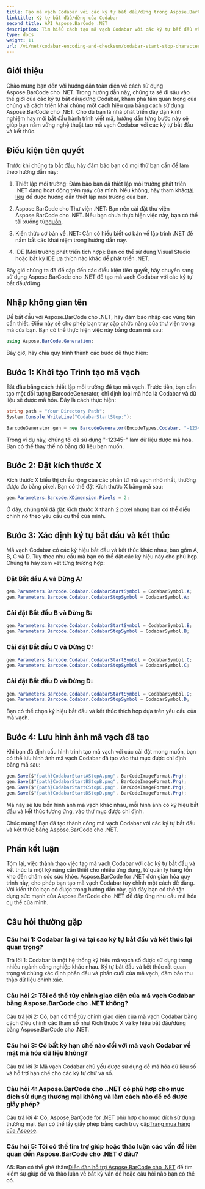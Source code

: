 ```yaml
---
title: Tạo mã vạch Codabar với các ký tự bắt đầu/dừng trong Aspose.BarCode cho .NET
linktitle: Ký tự bắt đầu/dừng của Codabar
second_title: API Aspose.BarCode .NET
description: Tìm hiểu cách tạo mã vạch Codabar với các ký tự bắt đầu và kết thúc bằng Aspose.BarCode cho .NET. Hướng dẫn từng bước dành cho nhà phát triển.
type: docs
weight: 11
url: /vi/net/codabar-encoding-and-checksum/codabar-start-stop-characters/
---
```

## Giới thiệu

Chào mừng bạn đến với hướng dẫn toàn diện về cách sử dụng Aspose.BarCode cho .NET. Trong hướng dẫn này, chúng ta sẽ đi sâu vào thế giới của các ký tự bắt đầu/dừng Codabar, khám phá tầm quan trọng của chúng và cách triển khai chúng một cách hiệu quả bằng cách sử dụng Aspose.BarCode cho .NET. Cho dù bạn là nhà phát triển dày dạn kinh nghiệm hay mới bắt đầu hành trình viết mã, hướng dẫn từng bước này sẽ giúp bạn nắm vững nghệ thuật tạo mã vạch Codabar với các ký tự bắt đầu và kết thúc.

## Điều kiện tiên quyết

Trước khi chúng ta bắt đầu, hãy đảm bảo bạn có mọi thứ bạn cần để làm theo hướng dẫn này:

1.  Thiết lập môi trường: Đảm bảo bạn đã thiết lập môi trường phát triển .NET đang hoạt động trên máy của mình. Nếu không, hãy tham khảo[tài liệu](https://reference.aspose.com/barcode/net/) để được hướng dẫn thiết lập môi trường của bạn.

2. Aspose.BarCode cho Thư viện .NET: Bạn nên cài đặt thư viện Aspose.BarCode cho .NET. Nếu bạn chưa thực hiện việc này, bạn có thể tải xuống từ[nguồn](https://releases.aspose.com/barcode/net/).

3. Kiến thức cơ bản về .NET: Cần có hiểu biết cơ bản về lập trình .NET để nắm bắt các khái niệm trong hướng dẫn này.

4. IDE (Môi trường phát triển tích hợp): Bạn có thể sử dụng Visual Studio hoặc bất kỳ IDE ưa thích nào khác để phát triển .NET.

Bây giờ chúng ta đã đề cập đến các điều kiện tiên quyết, hãy chuyển sang sử dụng Aspose.BarCode cho .NET để tạo mã vạch Codabar với các ký tự bắt đầu/dừng.

## Nhập không gian tên

Để bắt đầu với Aspose.BarCode cho .NET, hãy đảm bảo nhập các vùng tên cần thiết. Điều này sẽ cho phép bạn truy cập chức năng của thư viện trong mã của bạn. Bạn có thể thực hiện việc này bằng đoạn mã sau:

```csharp
using Aspose.BarCode.Generation;
```

Bây giờ, hãy chia quy trình thành các bước dễ thực hiện:

## Bước 1: Khởi tạo Trình tạo mã vạch

Bắt đầu bằng cách thiết lập môi trường để tạo mã vạch. Trước tiên, bạn cần tạo một đối tượng BarcodeGenerator, chỉ định loại mã hóa là Codabar và dữ liệu sẽ được mã hóa. Đây là cách thực hiện:

```csharp
string path = "Your Directory Path";
System.Console.WriteLine("CodabarStartStop:");

BarcodeGenerator gen = new BarcodeGenerator(EncodeTypes.Codabar, "-12345-");
```

Trong ví dụ này, chúng tôi đã sử dụng "-12345-" làm dữ liệu được mã hóa. Bạn có thể thay thế nó bằng dữ liệu bạn muốn.

## Bước 2: Đặt kích thước X

Kích thước X biểu thị chiều rộng của các phần tử mã vạch nhỏ nhất, thường được đo bằng pixel. Bạn có thể đặt Kích thước X bằng mã sau:

```csharp
gen.Parameters.Barcode.XDimension.Pixels = 2;
```

Ở đây, chúng tôi đã đặt Kích thước X thành 2 pixel nhưng bạn có thể điều chỉnh nó theo yêu cầu cụ thể của mình.

## Bước 3: Xác định ký tự bắt đầu và kết thúc

Mã vạch Codabar có các ký hiệu bắt đầu và kết thúc khác nhau, bao gồm A, B, C và D. Tùy theo nhu cầu mà bạn có thể đặt các ký hiệu này cho phù hợp. Chúng ta hãy xem xét từng trường hợp:

### Đặt Bắt đầu A và Dừng A:

```csharp
gen.Parameters.Barcode.Codabar.CodabarStartSymbol = CodabarSymbol.A;
gen.Parameters.Barcode.Codabar.CodabarStopSymbol = CodabarSymbol.A;
```

### Cài đặt Bắt đầu B và Dừng B:

```csharp
gen.Parameters.Barcode.Codabar.CodabarStartSymbol = CodabarSymbol.B;
gen.Parameters.Barcode.Codabar.CodabarStopSymbol = CodabarSymbol.B;
```

### Cài đặt Bắt đầu C và Dừng C:

```csharp
gen.Parameters.Barcode.Codabar.CodabarStartSymbol = CodabarSymbol.C;
gen.Parameters.Barcode.Codabar.CodabarStopSymbol = CodabarSymbol.C;
```

### Cài đặt Bắt đầu D và Dừng D:

```csharp
gen.Parameters.Barcode.Codabar.CodabarStartSymbol = CodabarSymbol.D;
gen.Parameters.Barcode.Codabar.CodabarStopSymbol = CodabarSymbol.D;
```

Bạn có thể chọn ký hiệu bắt đầu và kết thúc thích hợp dựa trên yêu cầu của mã vạch.

## Bước 4: Lưu hình ảnh mã vạch đã tạo

Khi bạn đã định cấu hình trình tạo mã vạch với các cài đặt mong muốn, bạn có thể lưu hình ảnh mã vạch Codabar đã tạo vào thư mục được chỉ định bằng mã sau:

```csharp
gen.Save($"{path}CodabarStartAStopA.png", BarCodeImageFormat.Png);
gen.Save($"{path}CodabarStartBStopB.png", BarCodeImageFormat.Png);
gen.Save($"{path}CodabarStartCStopC.png", BarCodeImageFormat.Png);
gen.Save($"{path}CodabarStartDStopD.png", BarCodeImageFormat.Png);
```

Mã này sẽ lưu bốn hình ảnh mã vạch khác nhau, mỗi hình ảnh có ký hiệu bắt đầu và kết thúc tương ứng, vào thư mục được chỉ định.

Chúc mừng! Bạn đã tạo thành công mã vạch Codabar với các ký tự bắt đầu và kết thúc bằng Aspose.BarCode cho .NET.

## Phần kết luận

Tóm lại, việc thành thạo việc tạo mã vạch Codabar với các ký tự bắt đầu và kết thúc là một kỹ năng cần thiết cho nhiều ứng dụng, từ quản lý hàng tồn kho đến chăm sóc sức khỏe. Aspose.BarCode for .NET đơn giản hóa quy trình này, cho phép bạn tạo mã vạch Codabar tùy chỉnh một cách dễ dàng. Với kiến thức bạn có được trong hướng dẫn này, giờ đây bạn có thể tận dụng sức mạnh của Aspose.BarCode cho .NET để đáp ứng nhu cầu mã hóa cụ thể của mình.

## Câu hỏi thường gặp

### Câu hỏi 1: Codabar là gì và tại sao ký tự bắt đầu và kết thúc lại quan trọng?

Trả lời 1: Codabar là một hệ thống ký hiệu mã vạch số được sử dụng trong nhiều ngành công nghiệp khác nhau. Ký tự bắt đầu và kết thúc rất quan trọng vì chúng xác định phần đầu và phần cuối của mã vạch, đảm bảo thu thập dữ liệu chính xác.

### Câu hỏi 2: Tôi có thể tùy chỉnh giao diện của mã vạch Codabar bằng Aspose.BarCode cho .NET không?

Câu trả lời 2: Có, bạn có thể tùy chỉnh giao diện của mã vạch Codabar bằng cách điều chỉnh các tham số như Kích thước X và ký hiệu bắt đầu/dừng bằng Aspose.BarCode cho .NET.

### Câu hỏi 3: Có bất kỳ hạn chế nào đối với mã vạch Codabar về mặt mã hóa dữ liệu không?

Câu trả lời 3: Mã vạch Codabar chủ yếu được sử dụng để mã hóa dữ liệu số và hỗ trợ hạn chế cho các ký tự chữ và số.

### Câu hỏi 4: Aspose.BarCode cho ..NET có phù hợp cho mục đích sử dụng thương mại không và làm cách nào để có được giấy phép?

 Câu trả lời 4: Có, Aspose.BarCode for .NET phù hợp cho mục đích sử dụng thương mại. Bạn có thể lấy giấy phép bằng cách truy cập[Trang mua hàng của Aspose](https://purchase.aspose.com/buy).

### Câu hỏi 5: Tôi có thể tìm trợ giúp hoặc thảo luận các vấn đề liên quan đến Aspose.BarCode cho .NET ở đâu?

 A5: Bạn có thể ghé thăm[Diễn đàn hỗ trợ Aspose.BarCode cho .NET](https://forum.aspose.com/c/barcode/13) để tìm kiếm sự giúp đỡ và thảo luận về bất kỳ vấn đề hoặc câu hỏi nào bạn có thể có.
